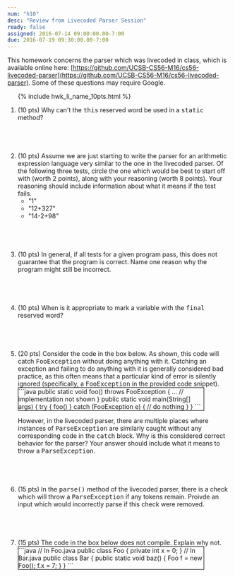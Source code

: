 ```yaml
---
num: "h10"
desc: "Review from Livecoded Parser Session"
ready: false
assigned: 2016-07-14 09:00:00.00-7:00
due: 2016-07-19 09:30:00.00-7:00
---
```


This homework concerns the parser which was livecoded in class, which is available online here: [https://github.com/UCSB-CS56-M16/cs56-livecoded-parser](https://github.com/UCSB-CS56-M16/cs56-livecoded-parser).  Some of these questions may require Google.

<ol>

{% include hwk_li_name_10pts.html %}

<li style="margin-bottom:5em;">
(10 pts) Why can't the <tt>this</tt> reserved word be used in a <tt>static</tt> method?
</li>

<li style="margin-bottom:5em;">
(10 pts) Assume we are just starting to write the parser for an arithmetic expression language very similar to the one in the livecoded parser.  Of the following three tests, circle the one which would be best to start off with (worth 2 points), along with your reasoning (worth 8 points).  Your reasoning should include information about what it means if the test fails.

<ul>
<li>"1"</li>
<li>"12+327"</li>
<li>"14-2+98"</li>
</ul>

</li>

<li style="margin-bottom:5em;">
(10 pts) In general, if all tests for a given program pass, this does not guarantee that the program is correct.  Name one reason why the program might still be incorrect.
</li>

<li style="margin-bottom:5em;">
(10 pts) When is it appropriate to mark a variable with the <tt>final</tt> reserved word?

<div class="pagebreak"></div>
</li>

<li markdown="1" style="margin-bottom:5em;">
(20 pts) Consider the code in the box below.  As shown, this code will catch <tt>FooException</tt> without doing anything with it.  Catching an exception and failing to do anything with it is generally considered bad practice, as this often means that a particular kind of error is silently ignored (specifically, a <tt>FooException</tt> in the provided code snippet).

<div style="width: 30em; float:bottom; border: 1px solid black;" markdown="1">
```java
public static void foo()
  throws FooException {
  ... // implementation not shown
}
public static void main(String[] args) {
  try {
    foo()
  } catch (FooException e) {
    // do nothing
  }
}
```
</div>

However, in the livecoded parser, there are multiple places where instances of <tt>ParseException</tt> are similarly caught without any corresponding code in the <tt>catch</tt> block.  Why is this considered correct behavior for the parser?  Your answer should include what it means to throw a <tt>ParseException</tt>.


</li>

<li style="margin-bottom:5em;">
(15 pts) In the <tt>parse()</tt> method of the livecoded parser, there is a check which will throw a <tt>ParseException</tt> if any tokens remain.  Proivde an input which would incorrectly parse if this check were removed.
</li>

<li markdown="1" style="margin-bottom:5em;">
(15 pts) The code in the box below does not compile.  Explain why not.

<div style="width: 30em; float:bottom; border: 1px solid black;" markdown="1">
```java
// In Foo.java
public class Foo {
  private int x = 0;
}
// In Bar.java
public class Bar {
  public static void baz() {
    Foo f = new Foo();
    f.x = 7;
  }
}
```
</div>

</li>

</ol>

<div style="display:none">
http://UCSB-CS56-M16.github.io/hwk/h10
</div>
